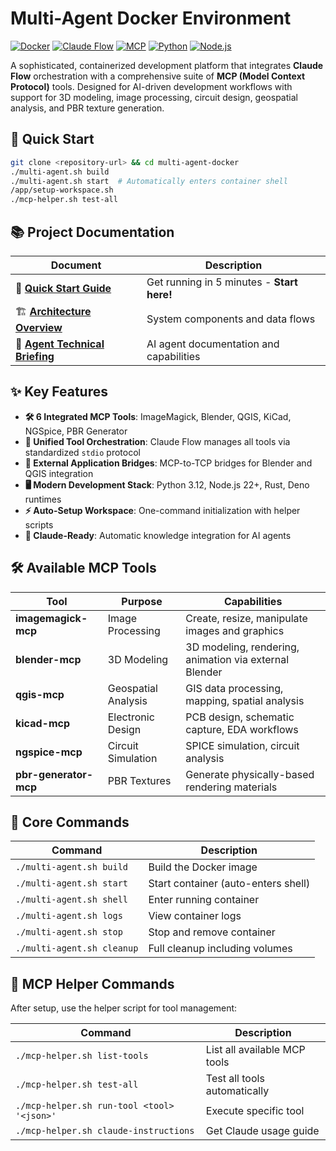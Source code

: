 # Multi-Agent Docker Environment

[![Docker](https://img.shields.io/badge/Docker-2496ED?style=for-the-badge&logo=docker&logoColor=white)](https://www.docker.com/)
[![Claude Flow](https://img.shields.io/badge/Claude_Flow-alpha-purple?style=for-the-badge)](https://github.com/claude-flow/claude-flow)
[![MCP](https://img.shields.io/badge/MCP-Protocol-blue?style=for-the-badge)](https://modelcontextprotocol.io/)
[![Python](https://img.shields.io/badge/Python-3.12-yellow?style=for-the-badge&logo=python)](https://www.python.org/)
[![Node.js](https://img.shields.io/badge/Node.js-22+-green?style=for-the-badge&logo=node.js)](https://nodejs.org/)

A sophisticated, containerized development platform that integrates **Claude Flow** orchestration with a comprehensive suite of **MCP (Model Context Protocol)** tools. Designed for AI-driven development workflows with support for 3D modeling, image processing, circuit design, geospatial analysis, and PBR texture generation.

## 🚀 Quick Start

```bash
git clone <repository-url> && cd multi-agent-docker
./multi-agent.sh build
./multi-agent.sh start  # Automatically enters container shell
/app/setup-workspace.sh
./mcp-helper.sh test-all
```

## 📚 Project Documentation

| Document | Description |
|---|---|
| 🚀 **[Quick Start Guide](./QUICKSTART.md)** | Get running in 5 minutes - **Start here!** |
| 🏗️ **[Architecture Overview](./ARCHITECTURE.md)** | System components and data flows |
| 🤖 **[Agent Technical Briefing](./AGENT-BRIEFING.md)** | AI agent documentation and capabilities |

## ✨ Key Features

- **🛠️ 6 Integrated MCP Tools**: ImageMagick, Blender, QGIS, KiCad, NGSpice, PBR Generator
- **🔄 Unified Tool Orchestration**: Claude Flow manages all tools via standardized `stdio` protocol
- **🌉 External Application Bridges**: MCP-to-TCP bridges for Blender and QGIS integration
- **🖥️ Modern Development Stack**: Python 3.12, Node.js 22+, Rust, Deno runtimes
- **⚡ Auto-Setup Workspace**: One-command initialization with helper scripts
- **🎯 Claude-Ready**: Automatic knowledge integration for AI agents

## 🛠️ Available MCP Tools

| Tool | Purpose | Capabilities |
|------|---------|--------------|
| **imagemagick-mcp** | Image Processing | Create, resize, manipulate images and graphics |
| **blender-mcp** | 3D Modeling | 3D modeling, rendering, animation via external Blender |
| **qgis-mcp** | Geospatial Analysis | GIS data processing, mapping, spatial analysis |
| **kicad-mcp** | Electronic Design | PCB design, schematic capture, EDA workflows |
| **ngspice-mcp** | Circuit Simulation | SPICE simulation, circuit analysis |
| **pbr-generator-mcp** | PBR Textures | Generate physically-based rendering materials |

## 🔧 Core Commands

| Command | Description |
|---|---|
| `./multi-agent.sh build` | Build the Docker image |
| `./multi-agent.sh start` | Start container (auto-enters shell) |
| `./multi-agent.sh shell` | Enter running container |
| `./multi-agent.sh logs` | View container logs |
| `./multi-agent.sh stop` | Stop and remove container |
| `./multi-agent.sh cleanup` | Full cleanup including volumes |

## 🎯 MCP Helper Commands

After setup, use the helper script for tool management:

| Command | Description |
|---|---|
| `./mcp-helper.sh list-tools` | List all available MCP tools |
| `./mcp-helper.sh test-all` | Test all tools automatically |
| `./mcp-helper.sh run-tool <tool> '<json>'` | Execute specific tool |
| `./mcp-helper.sh claude-instructions` | Get Claude usage guide |